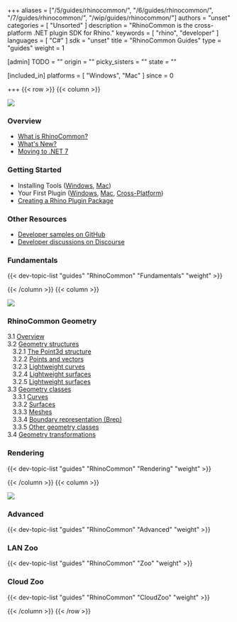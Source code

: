 +++
aliases = ["/5/guides/rhinocommon/", "/6/guides/rhinocommon/", "/7/guides/rhinocommon/", "/wip/guides/rhinocommon/"]
authors = "unset"
categories = [ "Unsorted" ]
description = "RhinoCommon is the cross-platform .NET plugin SDK for Rhino."
keywords = [ "rhino", "developer" ]
languages = [ "C#" ]
sdk = "unset"
title = "RhinoCommon Guides"
type = "guides"
weight = 1

[admin]
TODO = ""
origin = ""
picky_sisters = ""
state = ""

[included_in]
platforms = [ "Windows", "Mac" ]
since = 0

+++
{{< row >}}
{{< column >}}

<!--the .snagit project for this image can be found next to the image -->
[<img src="/images/rhinocommon-guides-col1.png">](/guides/rhinocommon/what-is-rhinocommon/)

### Overview

- [What is RhinoCommon?](/guides/rhinocommon/what-is-rhinocommon/)
- [What's New?](/guides/rhinocommon/whats-new/)
- [Moving to .NET 7](/guides/rhinocommon/moving-to-dotnet-7)

### Getting Started

- Installing Tools ([Windows](/guides/rhinocommon/installing-tools-windows/), [Mac](/guides/rhinocommon/installing-tools-mac/))
- Your First Plugin ([Windows](/guides/rhinocommon/your-first-plugin-windows/), [Mac](/guides/rhinocommon/your-first-plugin-mac/), [Cross-Platform](/guides/rhinocommon/your-first-plugin-crossplatform/))
- [Creating a Rhino Plugin Package](/guides/yak/creating-a-rhino-plugin-package/)

### Other Resources

- [Developer samples on GitHub](https://github.com/mcneel/rhino-developer-samples)
- [Developer discussions on Discourse](https://discourse.mcneel.com/c/rhino-developer)

### Fundamentals

{{< dev-topic-list "guides" "RhinoCommon" "Fundamentals" "weight" >}}

{{< /column >}}
{{< column >}}

<!--the .snagit project for this image can be found next to the image -->
[<img src="/images/rhinocommon-guides-col2.png">](/guides/rhinocommon/display-conduits/)

### RhinoCommon Geometry

   3.1 [Overview](/guides/grasshopper/csharp-essentials/3-rhinocommon-geometry/#31-overview)  
   3.2 [Geometry structures](/guides/grasshopper/csharp-essentials/3-rhinocommon-geometry/#32-geometry-structures)  
&nbsp;&nbsp; 3.2.1 [The Point3d structure](/guides/grasshopper/csharp-essentials/3-rhinocommon-geometry/#321-the-point3d-structure)  
&nbsp;&nbsp; 3.2.2 [Points and vectors](/guides/grasshopper/csharp-essentials/3-rhinocommon-geometry/#322-points--vectors)  
&nbsp;&nbsp; 3.2.3 [Lightweight curves](/guides/grasshopper/csharp-essentials/3-rhinocommon-geometry/#323-lightweight-curves)  
&nbsp;&nbsp; 3.2.4 [Lightweight surfaces](/guides/grasshopper/csharp-essentials/3-rhinocommon-geometry/#324-lightweight-surfaces)  
&nbsp;&nbsp; 3.2.5 [Lightweight surfaces](/guides/grasshopper/csharp-essentials/3-rhinocommon-geometry/#325-other-geometry-structures)  
   3.3 [Geometry classes](/guides/grasshopper/csharp-essentials/3-rhinocommon-geometry/#33-geometry-classes)  
&nbsp;&nbsp; 3.3.1 [Curves](/guides/grasshopper/csharp-essentials/3-rhinocommon-geometry/#331-curves)  
&nbsp;&nbsp; 3.3.2 [Surfaces](/guides/grasshopper/csharp-essentials/3-rhinocommon-geometry/#332-surfaces)  
&nbsp;&nbsp; 3.3.3 [Meshes](/guides/grasshopper/csharp-essentials/3-rhinocommon-geometry/#333-meshes)  
&nbsp;&nbsp; 3.3.4 [Boundary representation (Brep)](/guides/grasshopper/csharp-essentials/3-rhinocommon-geometry/#334-boundary-representation-brep)  
&nbsp;&nbsp; 3.3.5 [Other geometry classes](/guides/grasshopper/csharp-essentials/3-rhinocommon-geometry/#335-other-geometry-classes)  
   3.4 [Geometry transformations](/guides/grasshopper/csharp-essentials/3-rhinocommon-geometry/#34-geometry-transformations)  

### Rendering

{{< dev-topic-list "guides" "RhinoCommon" "Rendering" "weight" >}}


{{< /column >}}
{{< column >}}

<!--the .snagit project for this image can be found next to the image -->
[<img src="/images/rhinocommon-guides-col3.png">](/guides/rhinocommon/creating-zoo-plugins/)


### Advanced

{{< dev-topic-list "guides" "RhinoCommon" "Advanced" "weight" >}}


### LAN Zoo

{{< dev-topic-list "guides" "RhinoCommon" "Zoo" "weight" >}}

### Cloud Zoo

{{< dev-topic-list "guides" "RhinoCommon" "CloudZoo" "weight" >}}

{{< /column >}}
{{< /row >}}

